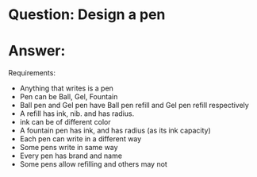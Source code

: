 # Question: Design a pen

# Answer:

Requirements:

- Anything that writes is a pen
- Pen can be Ball, Gel, Fountain
- Ball pen and Gel pen have Ball pen refill and Gel pen refill respectively
- A refill has ink, nib. and has radius.
- ink can be of different color
- A fountain pen has ink, and has radius (as its ink capacity)
- Each pen can write in a different way
- Some pens write in same way
- Every pen has brand and name
- Some pens allow refilling and others may not
